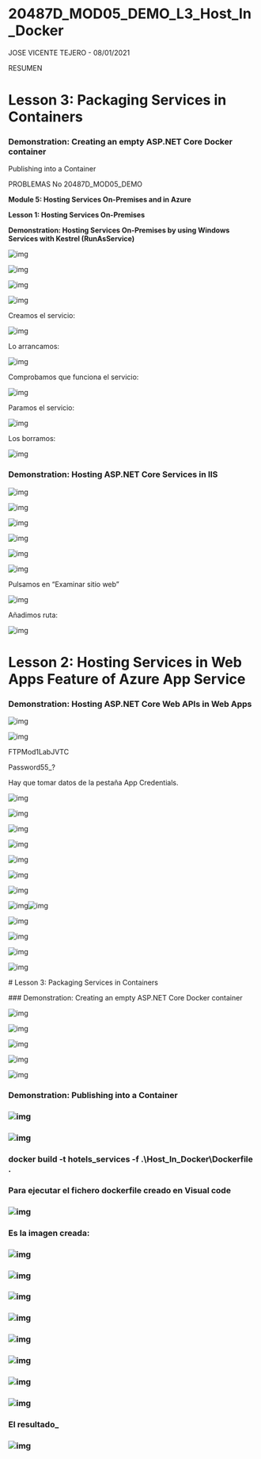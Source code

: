 # 20487D_MOD05_DEMO_L3_Host_In_Docker

JOSE VICENTE TEJERO - 08/01/2021

RESUMEN
# Lesson 3: Packaging Services in Containers
### Demonstration: Creating an empty ASP.NET Core Docker container
Publishing into a Container

PROBLEMAS
No
20487D_MOD05_DEMO

**Module 5: Hosting Services On-Premises and in Azure**

**Lesson 1: Hosting Services On-Premises**

**Demonstration: Hosting Services On-Premises by using Windows Services with Kestrel (RunAsService)**

 

 

![img](clip_image002.png)

![img](clip_image004.png)

 

![img](clip_image006.png)

 

![img](clip_image008.png)

 

Creamos el servicio:

 

![img](clip_image010.png)

 

Lo arrancamos:

 

![img](clip_image012.png)

 

Comprobamos que funciona el servicio:

![img](clip_image013.png)

 

Paramos el servicio:

 

![img](clip_image015.png)

Los borramos:

 

![img](clip_image017.png)

### Demonstration: Hosting ASP.NET Core Services in IIS

![img](clip_image019.png)

 

![img](clip_image020.png)

 

![img](clip_image022.png)

![img](clip_image024.png)

 

![img](clip_image026.png)

 

![img](clip_image028.png)

Pulsamos en “Examinar sitio web”

![img](clip_image030.png)

 

Añadimos ruta:

 

![img](clip_image031.png)

 

# Lesson 2: Hosting Services in Web Apps Feature of Azure App Service

### Demonstration: Hosting ASP.NET Core Web APIs in Web Apps

 

![img](clip_image033.png)

 

![img](clip_image035.png)

 

FTPMod1LabJVTC

Password55_?

Hay que tomar datos de la pestaña App Credentials.

![img](clip_image037.png)

![img](clip_image039.png)

 

![img](clip_image041.png)

 

![img](clip_image043.png)

 

![img](clip_image045.png)

 

![img](clip_image047.png)

 

![img](clip_image049.png)

![img](clip_image051.png)![img](clip_image053.png)

![img](clip_image055.png)

![img](clip_image057.png)

![img](clip_image059.png)

 

![img](clip_image061.png)

\# Lesson 3: Packaging Services in Containers

\### Demonstration: Creating an empty ASP.NET Core Docker container

 

![img](clip_image063.png)

![img](clip_image065.png)

![img](clip_image067.png)

![img](clip_image069.png)

![img](clip_image070.png)

### Demonstration: Publishing into a Container

### ![img](clip_image072.png)

### ![img](clip_image074.png)

### docker build -t hotels_services -f .\Host_In_Docker\Dockerfile .

### Para ejecutar el fichero dockerfile creado en Visual code

### ![img](clip_image076.png)

###  

### Es la imagen creada:

### ![img](clip_image078.png)

### ![img](clip_image080.png)

### ![img](clip_image082.png)

### ![img](clip_image084.png)

###  

### ![img](clip_image085.png)

### ![img](clip_image087.png)

###  

### ![img](clip_image089.png)

###  

### ![img](clip_image091.png)

### El resultado_

### ![img](clip_image093.png)

###  

### 

###  

###  

###  

###  

###  

###  

###  

###  

###  

###  

###  

###  

###  

###  

###  

 

 

 

 

 

 

 

 

 

 
